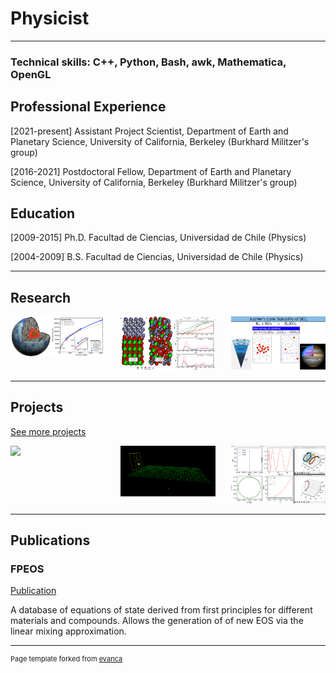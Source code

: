 # Physicist

---
### Technical skills: C++, Python, Bash, awk, Mathematica, OpenGL

## Professional Experience 
[2021-present] Assistant Project Scientist, Department of Earth and Planetary Science, University of California, Berkeley (Burkhard Militzer's group)

[2016-2021] Postdoctoral Fellow, Department of Earth and Planetary Science, University of California, Berkeley (Burkhard Militzer's group)

## Education
[2009-2015] Ph.D.  Facultad de Ciencias, Universidad de Chile (Physics)

[2004-2009] B.S.   Facultad de Ciencias, Universidad de Chile (Physics)


----
## Research
<div style="display: flex; justify-content: space-between;">
    <a href="/research"  style="width: 30%;">
        <img src="images/SuperEarth_PRR.png" style="width: 100%;" />
    </a>
    <a href="/research"  style="width: 30%;">
        <img src="images/Rock+Ice_Mixtures.png" style="width: 100%;" />
    </a>
    <a href="/research" style="width: 30%;">
        <img src="images/Gonzalez_APJ_2014.png" style="width: 100%;" />
    </a>
</div>

----
## Projects
[See more projects](/projects) 
<div style="display: flex; justify-content: space-between;">
    <a href="/projects"  style="width: 30%;">
        <img src="images/example_VectorFields.gif" style="width: 100%;" />
    </a>
    <a href="/projects"  style="width: 30%;">
        <img src="images/ex1_Mar-2-2024.gif" style="width: 100%;" />
    </a>
    <a href="/projects" style="width: 30%;">
        <img src="images/quaternions.png" style="width: 100%;" />
    </a>
</div>


----
## Publications

### FPEOS
[Publication](https://doi.org/10.1103/PhysRevE.103.013203)

A database of equations of state derived from first principles for different materials and compounds. Allows the generation of of new EOS via the linear mixing approximation.










---
<p style="font-size:11px">Page template forked from <a href="https://github.com/evanca/quick-portfolio">evanca</a></p>
<!-- Remove above link if you don't want to attibute -->

